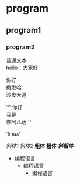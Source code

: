 # program  
## program1  
### program2  
普通文本  
  hello，大家好  
  
  你好  
  撒发哈  
  沙发大道  
  
'''  你好  
我是  
你阿凡达 '''  

'linux'

*斜体1*
_斜体2_
**粗体**
__粗体__
***斜粗体***

* 编程语言
    * 编程语言
        * 编程语言

  
